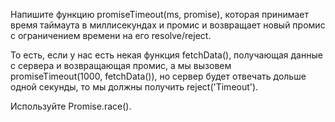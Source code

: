 Напишите функцию promiseTimeout(ms, promise), которая принимает время таймаута в миллисекундах и промис и возвращает новый промис с ограничением времени на его resolve/reject.

То есть, если у нас есть некая функция fetchData(), получающая данные с сервера и возвращающая промис, а мы вызовем promiseTimeout(1000, fetchData()), но сервер будет отвечать дольше одной секунды, то мы должны получить reject('Timeout').

Используйте Promise.race().

